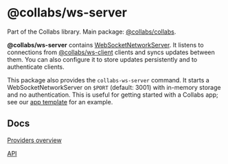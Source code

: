 # @collabs/ws-server

Part of the Collabs library. Main package: [@collabs/collabs](https://www.npmjs.com/package/@collabs/collabs).

**@collabs/ws-server** contains [WebSocketNetworkServer](https://collabs.readthedocs.io/en/latest/api/ws-server/classes/WebSocketNetworkServer.html). It listens to connections from [@collabs/ws-client](https://www.npmjs.com/package/@collabs/ws-client) clients and syncs updates between them. You can also configure it to store updates persistently and to authenticate clients.

This package also provides the `collabs-ws-server` command. It starts a WebSocketNetworkServer on `$PORT` (default: 3001) with in-memory storage and no authentication. This is useful for getting started with a Collabs app; see our [app template](https://github.com/composablesys/collabs-template-app) for an example.

## Docs

[Providers overview](https://collabs.readthedocs.io/en/latest/guide/providers.html)

[API](https://collabs.readthedocs.io/en/latest/api/ws-server)
